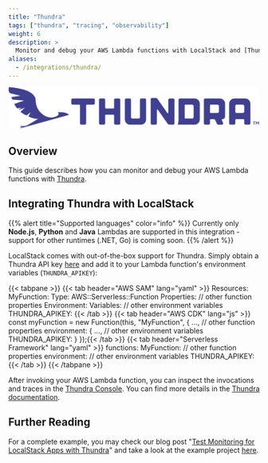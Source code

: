 ```yaml
---
title: "Thundra"
tags: ["thundra", "tracing", "observability"]
weight: 6
description: >
  Monitor and debug your AWS Lambda functions with LocalStack and [Thundra](https://thundra.io).
aliases:
  - /integrations/thundra/
---
```


<img src="thundra-logo.svg" width="600px" alt="Thundra logo">

## Overview

This guide describes how you can monitor and debug your AWS Lambda functions with [Thundra](https://thundra.io).

## Integrating Thundra with LocalStack

{{% alert title="Supported languages" color="info" %}}
Currently only **Node.js**, **Python** and **Java** Lambdas are supported in this integration - support for other runtimes (.NET, Go) is coming soon.
{{% /alert %}}

LocalStack comes with out-of-the-box support for Thundra. Simply obtain a Thundra API key [here](https://console.thundra.io/onboarding/serverless) and add it to your Lambda function's environment variables (`THUNDRA_APIKEY`):

{{< tabpane >}}
{{< tab header="AWS SAM" lang="yaml" >}}
Resources:
  MyFunction:
    Type: AWS::Serverless::Function
    Properties:
      // other function properties
      Environment:
        Variables:
          // other environment variables
          THUNDRA_APIKEY: <YOUR-THUNDRA-API-KEY>{{< /tab >}}
{{< tab header="AWS CDK" lang="js" >}}
const myFunction = new Function(this, "MyFunction", {
    ..., // other function properties
    environment: {
        ..., // other environment variables
        THUNDRA_APIKEY: <MY-THUNDRA-API-KEY>
    }
});{{< /tab >}}
{{< tab header="Serverless Framework" lang="yaml" >}}
functions:
  MyFunction:
    // other function properties
    environment:
      // other environment variables
      THUNDRA_APIKEY: <YOUR-THUNDRA-API-KEY>{{< /tab >}}
{{< /tabpane >}}

After invoking your AWS Lambda function, you can inspect the invocations and traces in the [Thundra Console](https://console.thundra.io). You can find more details in the [Thundra documentation](https://apm.docs.thundra.io).

## Further Reading

For a complete example, you may check our blog post "[Test Monitoring for LocalStack Apps with Thundra](https://localstack.cloud/blog/2021-09-16-test-monitoring-for-localstack-apps)" and take a look at the example project [here](https://github.com/thundra-io/thundra-demo-localstack-java).
